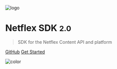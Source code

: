 ![logo](https://netflex-sdk.github.io/logo.svg)
# Netflex SDK <small>2.0</small>

> SDK for the Netflex Content API and platform

[GitHub](https://github.com/netflex-sdk/)
[Get Started](netflex-sdk.github.io/master/README.md)

![color](#f0f0f0)
